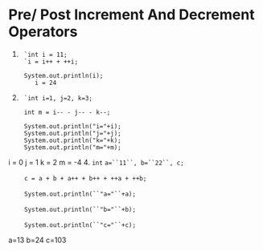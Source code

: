 # Pre/ Post Increment And Decrement Operators

1.
	    `int i = 11; 
        `i = i++ + ++i;
         
        System.out.println(i);
           i = 24
2.
        `int i=1, j=2, k=3;
         
        int m = i-- - j-- - k--;
         
        System.out.println("i="+i);
        System.out.println("j="+j);
        System.out.println("k="+k);
        System.out.println("m="+m);
  i = 0
  j = 1
  k = 2
  m = -4
4.
    `int` `a=``11``, b=``22``, c;`

        `c = a + b + a++ + b++ + ++a + ++b;`

        `System.out.println(``"a="``+a);`

        `System.out.println(``"b="``+b);`

        `System.out.println(``"c="``+c);`

a=13
b=24
c=103
